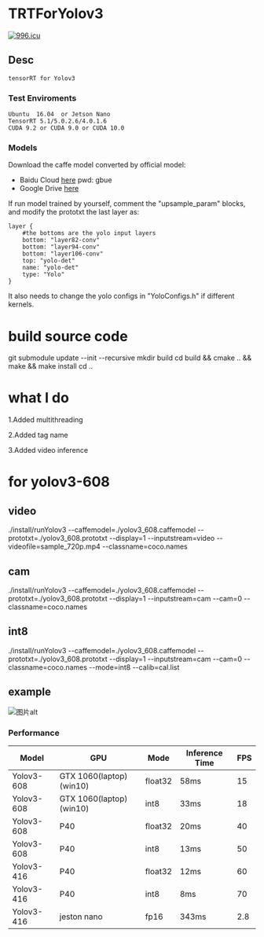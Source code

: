 # TRTForYolov3

<a href="https://996.icu"><img src="https://img.shields.io/badge/link-996.icu-red.svg" alt="996.icu" /></a>

## Desc

    tensorRT for Yolov3

### Test Enviroments

    Ubuntu  16.04  or Jetson Nano
    TensorRT 5.1/5.0.2.6/4.0.1.6
    CUDA 9.2 or CUDA 9.0 or CUDA 10.0

### Models

Download the caffe model converted by official model:

+ Baidu Cloud [here](https://pan.baidu.com/s/1VBqEmUPN33XrAol3ScrVQA) pwd: gbue
+ Google Drive [here](https://drive.google.com/open?id=18OxNcRrDrCUmoAMgngJlhEglQ1Hqk_NJ)


If run model trained by yourself, comment the "upsample_param" blocks, and modify the prototxt the last layer as:
```
layer {
    #the bottoms are the yolo input layers
    bottom: "layer82-conv"
    bottom: "layer94-conv"
    bottom: "layer106-conv"
    top: "yolo-det"
    name: "yolo-det"
    type: "Yolo"
}
```

It also needs to change the yolo configs in "YoloConfigs.h" if different kernels.

# build source code

git submodule update --init --recursive
mkdir build
cd build && cmake .. && make && make install
cd ..


# what I do

1.Added multithreading

2.Added tag name

3.Added video inference


# for yolov3-608

## video

./install/runYolov3 --caffemodel=./yolov3_608.caffemodel --prototxt=./yolov3_608.prototxt --display=1 --inputstream=video --videofile=sample_720p.mp4 --classname=coco.names

## cam

./install/runYolov3 --caffemodel=./yolov3_608.caffemodel --prototxt=./yolov3_608.prototxt --display=1 --inputstream=cam --cam=0 --classname=coco.names

## int8

./install/runYolov3 --caffemodel=./yolov3_608.caffemodel --prototxt=./yolov3_608.prototxt --display=1 --inputstream=cam --cam=0 --classname=coco.names --mode=int8 --calib=cal.list

## example


![图片alt](https://github.com/talebolano/TensorRT-Yolov3/tree/master/image/example.png)

### Performance

Model | GPU | Mode | Inference Time | FPS
-- | -- | -- | -- | -- |
Yolov3-608 | GTX 1060(laptop)(win10) | float32 | 58ms | 15
Yolov3-608 | GTX 1060(laptop)(win10) | int8 | 33ms | 18
Yolov3-608 | P40 | float32 | 20ms | 40
Yolov3-608 | P40 | int8 | 13ms | 50
Yolov3-416 | P40 | float32 | 12ms | 60
Yolov3-416 | P40 | int8 | 8ms | 70
Yolov3-416 | jeston nano | fp16 | 343ms | 2.8



